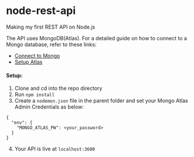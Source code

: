 # node-rest-api
Making my first REST API on Node.js

The API uses MongoDB(Atlas). For a detailed guide on how to connect to a Mongo database, refer to these links:
- [Connect to Mongo](https://docs.mongodb.com/guides/server/drivers/)
- [Setup Atlas](https://docs.mongodb.com/guides/cloud/connectionstring/)

#### Setup:
1. Clone and cd into the repo directory
2. Run `npm install`
3. Create a `nodemon.json` file in the parent folder and set your Mongo Atlas Admin Credentials as below:
  ``` 
  {
    "env": {
      "MONGO_ATLAS_PW": <your_password>
    }
  }
  ```
  4. Your API is live at `localhost:3600`
